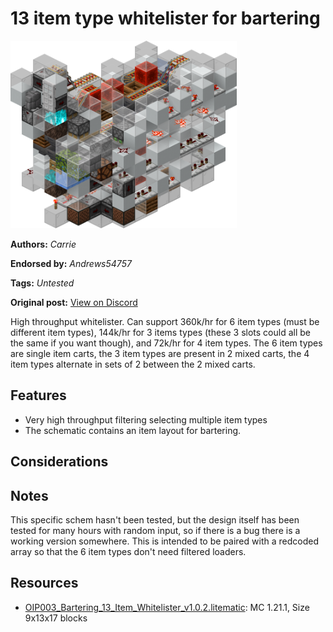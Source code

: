 # 13 item type whitelister for bartering
<img alt="area_render.png" src="images/area_render.png?raw=1" height="300px">

**Authors:** *Carrie*

**Endorsed by:** *Andrews54757*

**Tags:** *Untested*

**Original post:** [View on Discord](https://discord.com/channels/1375556143186837695/1388317906194141234)

High throughput whitelister. Can support 360k/hr for 6 item types (must be different item types), 144k/hr for 3 items types (these 3 slots could all be the same if you want though), and 72k/hr for 4 item types. The 6 item types are single item carts, the 3 item types are present in 2 mixed carts, the 4 item types alternate in sets of 2 between the 2 mixed carts.
## Features
- Very high throughput filtering selecting multiple item types
- The schematic contains an item layout for bartering.
## Considerations

## Notes
This specific schem hasn't been tested, but the design itself has been tested for many hours with random input, so if there is a bug there is a working version somewhere. This is intended to be paired with a redcoded array so that the 6 item types don't need filtered loaders.

## Resources
- [OIP003_Bartering_13_Item_Whitelister_v1.0.2.litematic](attachments/OIP003_Bartering_13_Item_Whitelister_v1.0.2.litematic): MC 1.21.1, Size 9x13x17 blocks
